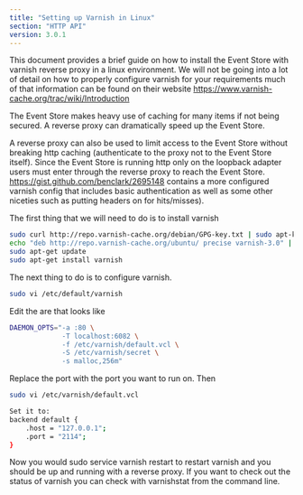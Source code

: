 ```yaml
---
title: "Setting up Varnish in Linux"
section: "HTTP API"
version: 3.0.1
---
```


This document provides a brief guide on how to install the Event Store with varnish reverse proxy in a linux environment. We will not be going into a lot of detail on how to properly configure varnish for your requirements much of that information can be found on their website https://www.varnish-cache.org/trac/wiki/Introduction

The Event Store makes heavy use of caching for many items if not being secured. A reverse proxy can dramatically speed up the Event Store. 

A reverse proxy can also be used to limit access to the Event Store without breaking http caching (authenticate to the proxy not to the Event Store itself). Since the Event Store is running http only on the loopback adapter users must enter through the reverse proxy to reach the Event Store. https://gist.github.com/benclark/2695148 contains a more configured varnish config that includes basic authentication as well as some other niceties such as putting headers on for hits/misses). 

The first thing that we will need to do is to install varnish

```bash
sudo curl http://repo.varnish-cache.org/debian/GPG-key.txt | sudo apt-key add -
echo "deb http://repo.varnish-cache.org/ubuntu/ precise varnish-3.0" | sudo tee -a /etc/apt/sources.list
sudo apt-get update
sudo apt-get install varnish
```

The next thing to do is to configure varnish.

```bash
sudo vi /etc/default/varnish

```

Edit the are that looks like

```bash
DAEMON_OPTS="-a :80 \
             -T localhost:6082 \
             -f /etc/varnish/default.vcl \
             -S /etc/varnish/secret \
             -s malloc,256m"

```

Replace the port with the port you want to run on. Then

```bash
sudo vi /etc/varnish/default.vcl

Set it to:
backend default {
    .host = "127.0.0.1";
    .port = "2114";
}
```

Now you would sudo service varnish restart to restart varnish and you should be up and running with a reverse proxy. If you want to check out the status of varnish you can check with varnishstat from the command line.